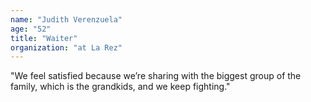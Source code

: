 ```yaml
---
name: "Judith Verenzuela"
age: "52"
title: "Waiter"
organization: "at La Rez"
---
```

"We feel satisfied because we’re sharing with the biggest group of the family, which is the grandkids, and we keep fighting."